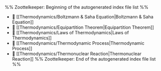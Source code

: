 %% Zoottelkeeper: Beginning of the autogenerated index file list  %%
- 📄 [[Thermodynamics/Boltzmann & Saha Equation|Boltzmann & Saha Equation]]
- 📄 [[Thermodynamics/Equipartition Theorem|Equipartition Theorem]]
- 📄 [[Thermodynamics/Laws of Thermodynamics|Laws of Thermodynamics]]
- 📄 [[Thermodynamics/Thermodynamic Process|Thermodynamic Process]]
- 📄 [[Thermodynamics/Thermonuclear Reaction|Thermonuclear Reaction]]
%% Zoottelkeeper: End of the autogenerated index file list  %%
